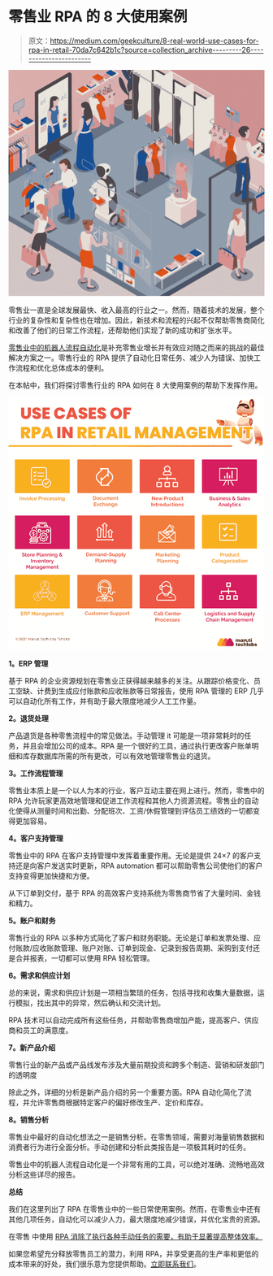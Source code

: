 # 零售业 RPA 的 8 大使用案例

> 原文：<https://medium.com/geekculture/8-real-world-use-cases-for-rpa-in-retail-70da7c642b1c?source=collection_archive---------26----------------------->

![](img/eb12c19bb58e3653b4fbe5d34587e3bf.png)

零售业一直是全球发展最快、收入最高的行业之一。然而，随着技术的发展，整个行业的复杂性和复杂性也在增加。因此，新技术和流程的兴起不仅帮助零售商简化和改善了他们的日常工作流程，还帮助他们实现了新的成功和扩张水平。

[零售业中的机器人流程自动化](https://marutitech.com/robotic-process-automation-services/?utm_source=medium&utm_medium=content_promotion&utm_campaign=RPA_in_retail)是补充零售业增长并有效应对随之而来的挑战的最佳解决方案之一。零售行业的 RPA 提供了自动化日常任务、减少人为错误、加快工作流程和优化总体成本的便利。

在本帖中，我们将探讨零售行业的 RPA 如何在 8 大使用案例的帮助下发挥作用。

![](img/20d3bce07b6691906cb6fa6729f45ca4.png)

**1。ERP 管理**

基于 RPA 的企业资源规划在零售业正获得越来越多的关注。从跟踪价格变化、员工空缺、计费到生成应付账款和应收账款等日常报告，使用 RPA 管理的 ERP 几乎可以自动化所有工作，并有助于最大限度地减少人工工作量。

**2。退货处理**

产品退货是各种零售流程中的常见做法。手动管理 it 可能是一项非常耗时的任务，并且会增加公司的成本。RPA 是一个很好的工具，通过执行更改客户账单明细和库存数据库所需的所有更改，可以有效地管理零售业的退货。

**3。工作流程管理**

零售业本质上是一个以人为本的行业，客户互动主要在网上进行。然而，零售中的 RPA 允许玩家更高效地管理和促进工作流程和其他人力资源流程。零售业的自动化使得从测量时间和出勤、分配班次、工资/休假管理到评估员工绩效的一切都变得更加容易。

**4。客户支持管理**

零售业中的 RPA 在客户支持管理中发挥着重要作用。无论是提供 24×7 的客户支持还是向客户发送实时更新，RPA automation 都可以帮助零售公司使他们的客户支持变得更加快捷和方便。

从下订单到交付，基于 RPA 的高效客户支持系统为零售商节省了大量时间、金钱和精力。

**5。账户和财务**

零售行业的 RPA 以多种方式简化了客户和财务职能。无论是订单和发票处理、应付账款/应收账款管理、账户对账、订单到现金、记录到报告周期、采购到支付还是合并报表，一切都可以使用 RPA 轻松管理。

**6。需求和供应计划**

总的来说，需求和供应计划是一项相当繁琐的任务，包括寻找和收集大量数据，运行模拟，找出其中的异常，然后确认和交流计划。

RPA 技术可以自动完成所有这些任务，并帮助零售商增加产能，提高客户、供应商和员工的满意度。

**7。新产品介绍**

零售行业的新产品或产品线发布涉及大量前期投资和跨多个制造、营销和研发部门的透明度

除此之外，详细的分析是新产品介绍的另一个重要方面。RPA 自动化简化了流程，并允许零售商根据特定客户的偏好修改生产、定价和库存。

**8。销售分析**

零售业中最好的自动化想法之一是销售分析。在零售领域，需要对海量销售数据和消费者行为进行全面分析。手动创建和分析此类报告是一项极其耗时的任务。

零售业中的机器人流程自动化是一个非常有用的工具，可以绝对准确、流畅地高效分析这些详尽的报告。

**总结**

我们在这里列出了 RPA 在零售业中的一些日常使用案例。然而，在零售业中还有其他几项任务，自动化可以减少人力，最大限度地减少错误，并优化宝贵的资源。

在零售 中使用 [RPA 消除了执行各种手动任务的需要，有助于显著提高整体效率。](https://marutitech.com/rpa-in-retail/?utm_source=medium&utm_medium=content_promotion&utm_campaign=RPA_in_retail)

如果您希望充分释放零售员工的潜力，利用 RPA，并享受更高的生产率和更低的成本带来的好处，我们很乐意为您提供帮助。[立即联系我们](https://marutitech.com/contact-us/?utm_source=medium&utm_medium=content_promotion&utm_campaign=RPA_in_retail)。